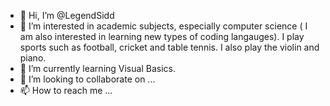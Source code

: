 - 👋 Hi, I’m @LegendSidd
- 👀 I’m interested in academic subjects, especially computer science ( I am also interested in learning new types of coding langauges). I play sports such as football, cricket and table tennis. I also play the violin and piano.
- 🌱 I’m currently learning Visual Basics.
- 💞️ I’m looking to collaborate on ...
- 📫 How to reach me ...

<!---
LegendSidd/LegendSidd is a ✨ special ✨ repository because its `README.md` (this file) appears on your GitHub profile.
You can click the Preview link to take a look at your changes.
--->
